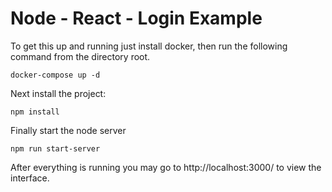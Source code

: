 # Node - React - Login Example
To get this up and running just install docker, then run the following command from the directory root.

``` docker-compose up -d ```

Next install the project:

```npm install```

Finally start the node server

```npm run start-server```

After everything is running you may go to http://localhost:3000/ to view the interface.